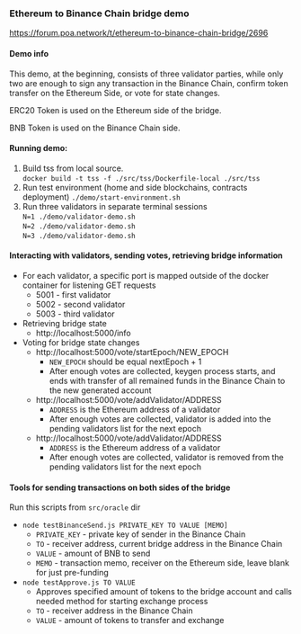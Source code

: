 ### Ethereum to Binance Chain bridge demo

https://forum.poa.network/t/ethereum-to-binance-chain-bridge/2696

#### Demo info
This demo, at the beginning, consists of three validator parties, while only 
two are enough to sign any transaction in the Binance Chain, 
confirm token transfer on the Ethereum Side, or vote for state changes.

ERC20 Token is used on the Ethereum side of the bridge.

BNB Token is used on the Binance Chain side.

#### Running demo:
1) Build tss from local source.  
```docker build -t tss -f ./src/tss/Dockerfile-local ./src/tss```
2) Run test environment (home and side blockchains, contracts deployment)
```./demo/start-environment.sh```
3) Run three validators in separate terminal sessions   
```N=1 ./demo/validator-demo.sh```  
```N=2 ./demo/validator-demo.sh```  
```N=3 ./demo/validator-demo.sh```


#### Interacting with validators, sending votes, retrieving bridge information
* For each validator, a specific port is mapped outside of the docker 
container for listening GET requests
    - 5001 - first validator
    - 5002 - second validator
    - 5003 - third validator
* Retrieving bridge state
    - http://localhost:5000/info
* Voting for bridge state changes
    - http://localhost:5000/vote/startEpoch/NEW_EPOCH
        - ```NEW_EPOCH``` should be equal nextEpoch + 1
        - After enough votes are collected, keygen process starts, and 
        ends with transfer of all remained funds in the Binance Chain 
        to the new generated account
    - http://localhost:5000/vote/addValidator/ADDRESS
        - ```ADDRESS``` is the Ethereum address of a validator
        - After enough votes are collected, validator is added into 
        the pending validators list for the next epoch
    - http://localhost:5000/vote/addValidator/ADDRESS
        - ```ADDRESS``` is the Ethereum address of a validator
        - After enough votes are collected, validator is removed from
        the pending validators list for the next epoch
        
#### Tools for sending transactions on both sides of the bridge

Run this scripts from ```src/oracle``` dir

* ```node testBinanceSend.js PRIVATE_KEY TO VALUE [MEMO]```
    - ```PRIVATE_KEY``` - private key of sender in the Binance Chain
    - ```TO``` - receiver address, current bridge address in the Binance Chain
    - ```VALUE``` - amount of BNB to send
    - ```MEMO``` - transaction memo, receiver on the Ethereum side, leave blank for just pre-funding
* ```node testApprove.js TO VALUE```
    - Approves specified amount of tokens to the bridge account and calls
    needed method for starting exchange process
    - ```TO``` - receiver address in the Binance Chain
    - ```VALUE``` - amount of tokens to transfer and exchange 
